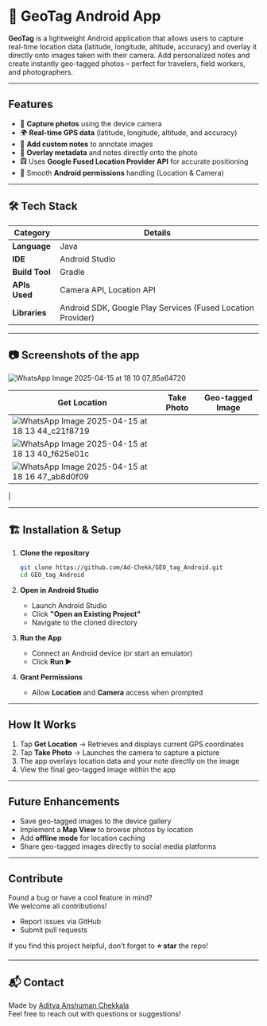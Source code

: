 # 📍 GeoTag Android App

**GeoTag** is a lightweight Android application that allows users to capture real-time location data (latitude, longitude, altitude, accuracy) and overlay it directly onto images taken with their camera. Add personalized notes and create instantly geo-tagged photos – perfect for travelers, field workers, and photographers.

---

##  Features

- 📸 **Capture photos** using the device camera  
- 🌍 **Real-time GPS data** (latitude, longitude, altitude, and accuracy)  
- 📝 **Add custom notes** to annotate images  
- 📌 **Overlay metadata** and notes directly onto the photo  
- 🛱 Uses **Google Fused Location Provider API** for accurate positioning  
- 🔐 Smooth **Android permissions** handling (Location & Camera)

---

## 🛠️ Tech Stack

| Category         | Details                                      |
|------------------|----------------------------------------------|
| **Language**     | Java                                         |
| **IDE**          | Android Studio                               |
| **Build Tool**   | Gradle                                       |
| **APIs Used**    | Camera API, Location API                     |
| **Libraries**    | Android SDK, Google Play Services (Fused Location Provider) |

---

## 📷 Screenshots of the app
![WhatsApp Image 2025-04-15 at 18 10 07_85a64720](https://github.com/user-attachments/assets/252e3d8b-5aa3-4b5d-8981-f8936d5792c6)


| Get Location | Take Photo | Geo-tagged Image |
|--------------|------------|------------------|
|![WhatsApp Image 2025-04-15 at 18 13 44_c21f8719](https://github.com/user-attachments/assets/2428e94d-62e5-495e-b2b2-e2774d841a61)
 |![WhatsApp Image 2025-04-15 at 18 13 40_f625e01c](https://github.com/user-attachments/assets/b273034c-b329-4270-9ca8-0e5c9f776964)
 | ![WhatsApp Image 2025-04-15 at 18 16 47_ab8d0f09](https://github.com/user-attachments/assets/7d31a112-9259-4b67-a868-bfd335fdc1b0)
|



---

## 🏗️ Installation & Setup

1. **Clone the repository**
   ```sh
   git clone https://github.com/Ad-Chekk/GEO_tag_Android.git
   cd GEO_tag_Android
   ```

2. **Open in Android Studio**  
   - Launch Android Studio  
   - Click **"Open an Existing Project"**  
   - Navigate to the cloned directory  

3. **Run the App**  
   - Connect an Android device (or start an emulator)  
   - Click **Run ▶️**

4. **Grant Permissions**  
   - Allow **Location** and **Camera** access when prompted

---

##  How It Works

1. Tap **Get Location** → Retrieves and displays current GPS coordinates  
2. Tap **Take Photo** → Launches the camera to capture a picture  
3. The app overlays location data and your note directly on the image  
4. View the final geo-tagged image within the app  

---

##  Future Enhancements

-  Save geo-tagged images to the device gallery  
-  Implement a **Map View** to browse photos by location  
-  Add **offline mode** for location caching  
-  Share geo-tagged images directly to social media platforms  

---

##  Contribute

Found a bug or have a cool feature in mind?  
We welcome all contributions!  
-  Report issues via GitHub  
-  Submit pull requests  

If you find this project helpful, don’t forget to **⭐ star** the repo!

---

## 📬 Contact

Made by [Aditya Anshuman Chekkala](https://github.com/Ad-Chekk)  
Feel free to reach out with questions or suggestions!

